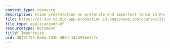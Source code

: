 ```yaml
---
content_type: resource
description: Slide presentation on preterite and imperfect tense in Portuguese.
file: https://ol-ocw-studio-app-production.s3.amazonaws.com/courses/21g-801-portuguese-i-fall-2011/d8f91f546a4a7d3bd82d142a950e7cfc_MIT21G_801F11_Imperfeito.pdf
file_type: application/pdf
resourcetype: Document
title: Imperfeito
uid: d8f91f54-6a4a-7d3b-d82d-142a950e7cfc
---
```

